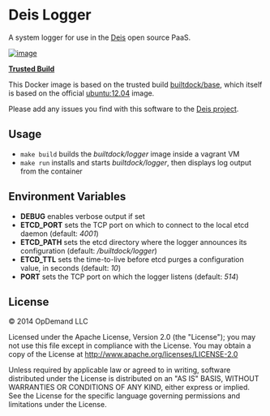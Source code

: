 # Deis Logger

A system logger for use in the [Deis](http://deis.io) open source PaaS.

[![image](https://d207aa93qlcgug.cloudfront.net/img/icons/framed-icon-checked-repository.svg)](https://index.docker.io/u/deis/logger/)

[**Trusted Build**](https://index.docker.io/u/deis/logger/)

This Docker image is based on the trusted build
[builtdock/base](https://index.docker.io/u/deis/base/), which itself is based
on the official [ubuntu:12.04](https://index.docker.io/_/ubuntu/) image.

Please add any issues you find with this software to the
[Deis project](https://github.com/builtdock/deis/issues).

## Usage

* `make build` builds the *builtdock/logger* image inside a vagrant VM
* `make run` installs and starts *builtdock/logger*, then displays log
  output from the container

## Environment Variables

* **DEBUG** enables verbose output if set
* **ETCD_PORT** sets the TCP port on which to connect to the local etcd
  daemon (default: *4001*)
* **ETCD_PATH** sets the etcd directory where the logger announces
  its configuration (default: */builtdock/logger*)
* **ETCD_TTL** sets the time-to-live before etcd purges a configuration
  value, in seconds (default: *10*)
* **PORT** sets the TCP port on which the logger listens (default: *514*)

## License

© 2014 OpDemand LLC

Licensed under the Apache License, Version 2.0 (the "License"); you may
not use this file except in compliance with the License. You may obtain
a copy of the License at <http://www.apache.org/licenses/LICENSE-2.0>

Unless required by applicable law or agreed to in writing, software
distributed under the License is distributed on an "AS IS" BASIS,
WITHOUT WARRANTIES OR CONDITIONS OF ANY KIND, either express or implied.
See the License for the specific language governing permissions and
limitations under the License.
